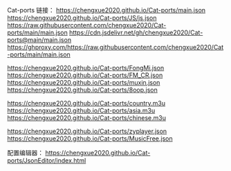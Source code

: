 Cat-ports
链接： 
https://chengxue2020.github.io/Cat-ports/main.json
https://chengxue2020.github.io/Cat-ports/JS/js.json
https://raw.githubusercontent.com/chengxue2020/Cat-ports/main/main.json
https://cdn.jsdelivr.net/gh/chengxue2020/Cat-ports@main/main.json
https://ghproxy.com/https://raw.githubusercontent.com/chengxue2020/Cat-ports/main/main.json

https://chengxue2020.github.io/Cat-ports/FongMi.json
https://chengxue2020.github.io/Cat-ports/FM_CR.json
https://chengxue2020.github.io/Cat-ports/muxin.json
https://chengxue2020.github.io/Cat-ports/8oop.json

https://chengxue2020.github.io/Cat-ports/country.m3u
https://chengxue2020.github.io/Cat-ports/asia.m3u
https://chengxue2020.github.io/Cat-ports/chinese.m3u


https://chengxue2020.github.io/Cat-ports/zyplayer.json
https://chengxue2020.github.io/Cat-ports/MusicFree.json

配置编辑器：
https://chengxue2020.github.io/Cat-ports/JsonEditor/index.html
